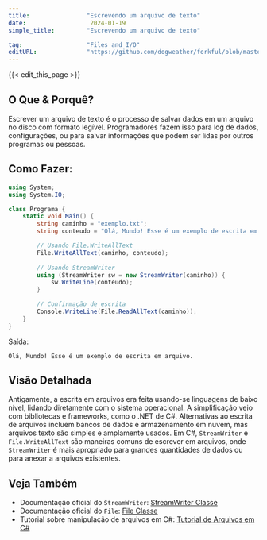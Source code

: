 ```yaml
---
title:                "Escrevendo um arquivo de texto"
date:                  2024-01-19
simple_title:         "Escrevendo um arquivo de texto"

tag:                  "Files and I/O"
editURL:              "https://github.com/dogweather/forkful/blob/master/content/pt/c-sharp/writing-a-text-file.md"
---
```


{{< edit_this_page >}}

## O Que & Porquê?
Escrever um arquivo de texto é o processo de salvar dados em um arquivo no disco com formato legível. Programadores fazem isso para log de dados, configurações, ou para salvar informações que podem ser lidas por outros programas ou pessoas.

## Como Fazer:

```C#
using System;
using System.IO;

class Programa {
    static void Main() {
        string caminho = "exemplo.txt";
        string conteudo = "Olá, Mundo! Esse é um exemplo de escrita em arquivo.";

        // Usando File.WriteAllText
        File.WriteAllText(caminho, conteudo);
        
        // Usando StreamWriter
        using (StreamWriter sw = new StreamWriter(caminho)) {
            sw.WriteLine(conteudo);
        }

        // Confirmação de escrita
        Console.WriteLine(File.ReadAllText(caminho));
    }
}
```

Saída:
```
Olá, Mundo! Esse é um exemplo de escrita em arquivo.
```

## Visão Detalhada

Antigamente, a escrita em arquivos era feita usando-se linguagens de baixo nível, lidando diretamente com o sistema operacional. A simplificação veio com bibliotecas e frameworks, como o .NET de C#. Alternativas ao escrita de arquivos incluem bancos de dados e armazenamento em nuvem, mas arquivos texto são simples e amplamente usados. Em C#, `StreamWriter` e `File.WriteAllText` são maneiras comuns de escrever em arquivos, onde `StreamWriter` é mais apropriado para grandes quantidades de dados ou para anexar a arquivos existentes.

## Veja Também

- Documentação oficial do `StreamWriter`: [StreamWriter Classe](https://docs.microsoft.com/pt-br/dotnet/api/system.io.streamwriter?view=net-6.0)
- Documentação oficial do `File`: [File Classe](https://docs.microsoft.com/pt-br/dotnet/api/system.io.file?view=net-6.0)
- Tutorial sobre manipulação de arquivos em C#: [Tutorial de Arquivos em C#](https://docs.microsoft.com/pt-br/dotnet/standard/io/how-to-write-text-to-a-file)

